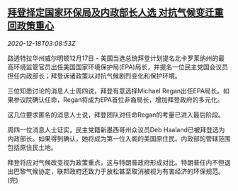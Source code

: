 <!--1608261794000-->
[拜登择定国家环保局及内政部长人选 对抗气候变迁重回政策重心](https://cn.reuters.com/article/biden-us-climate-change-1218-idCNKBS28S0B7)
------

<div><i>2020-12-18T03:08:53Z</i></div><p>路透特拉华州威尔明顿12月17日 - 美国当选总统拜登计划提名北卡罗莱纳州的最高环境监管官员出任美国国家环境保护局(EPA)局长，并提名一位民主党国会议员担任内政部长；拜登诉诸政策以对抗气候剧烈变化和保护环境。</p><p>三位知悉讨论的消息人士周四说，拜登有意选择Michael Regan出任EPA局长。如果参议院确认任命，Regan将成为EPA首位非裔局长，增加拜登政府的多元化。</p><p>这几位要求匿名的消息人士说，拜登团队对任命Regan的考量已进入最后阶段。</p><p>周四一位消息人士证实，民主党籍新墨西哥州众议员Deb Haaland已被拜登选为内政部长。如果得到确认，她将成为第一位入阁的美国原住民。内政部的管辖范围包括原住民土地。</p><p>拜登将应对气候改变视为政策重点，这与特朗普政府形成对比。特朗普任内不但退出巴黎气候协定，联邦政府还致力于放松甚至取消被视为有害经济的环保规范。(完)</p>
